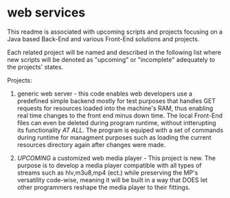 # web services

This readme is associated with upcoming scripts and projects focusing on 
a Java based Back-End and various Front-End solutions and projects.

Each related project will be named and described in the following list where new scripts will be denoted as "upcoming" or "incomplete" adequately to the projects' states.

Projects:

1. generic web server - this code enables web developers use a predefined simple backend mostly for test purposes that handles GET requests for resources loaded into the machine's RAM, thus enabling real time changes to the front end minus down time. The local Front-End files can even be deleted during program runtime, without intterupting its functionality *AT ALL*.  The program is equiped with a set of commands during runtime for managment purposes such as loading the current resources directory again after changes were made.

2. *UPCOMING* a customized web media player - This project is new. The purpose is to develop a media player compatible with all types of streams such as hlv,m3u8,mp4 (ect.) while preserving the MP's versatility code-wise, meaning it will be built in a way that DOES let other programmers reshape the media player to their fittings. 
